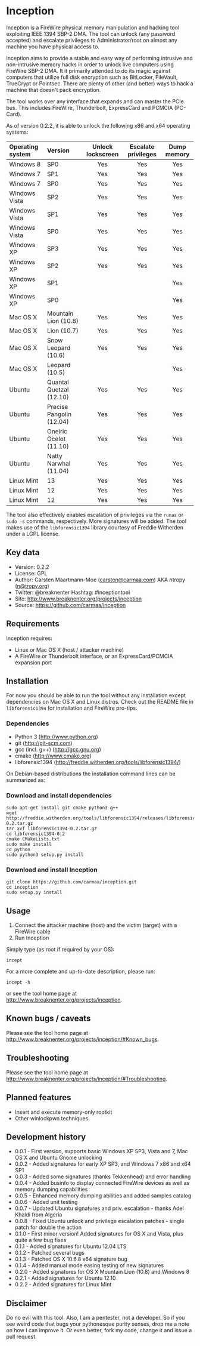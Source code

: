 Inception
=========

Inception is a FireWire physical memory manipulation and hacking tool
exploiting IEEE 1394 SBP-2 DMA. The tool can unlock (any password accepted)
and escalate privileges to Administrator/root on almost any machine you have
physical access to.

Inception aims to provide a stable and easy way of performing intrusive and 
non-intrusive memory hacks in order to unlock live computers using FireWire 
SBP-2 DMA. It it primarily attended to do its magic against computers that 
utilize full disk encryption such as BitLocker, FileVault, TrueCrypt or 
Pointsec. There are plenty of other (and better) ways to hack a machine that 
doesn't pack encryption.

The tool works over any interface that expands and can master the PCIe bus. This
includes FireWire, Thunderbolt, ExpressCard and PCMCIA (PC-Card).

As of version 0.2.2, it is able to unlock the following x86 and x64 operating
systems:

| Operating system | Version                  | Unlock lockscreen | Escalate privileges | Dump memory |
|:-----------------|:-------------------------|:-----------------:|:-------------------:|:-----------:|
| Windows 8        | SP0                      |        Yes        |         Yes         |     Yes     |
| Windows 7        | SP1                      |        Yes        |         Yes         |     Yes     |
| Windows 7        | SP0                      |        Yes        |         Yes         |     Yes     |
| Windows Vista    | SP2                      |        Yes        |         Yes         |     Yes     |
| Windows Vista    | SP1                      |        Yes        |         Yes         |     Yes     |
| Windows Vista    | SP0                      |        Yes        |         Yes         |     Yes     |
| Windows XP       | SP3                      |        Yes        |         Yes         |     Yes     |
| Windows XP       | SP2                      |        Yes        |         Yes         |     Yes     |
| Windows XP       | SP1                      |                   |                     |     Yes     |
| Windows XP       | SP0                      |                   |                     |     Yes     |
| Mac OS X         | Mountain Lion (10.8)     |        Yes        |         Yes         |     Yes     |
| Mac OS X         | Lion (10.7)              |        Yes        |         Yes         |     Yes     |
| Mac OS X         | Snow Leopard (10.6)      |        Yes        |         Yes         |     Yes     |
| Mac OS X         | Leopard (10.5)           |                   |                     |     Yes     |
| Ubuntu           | Quantal Quetzal (12.10)  |        Yes        |         Yes         |     Yes     |
| Ubuntu           | Precise Pangolin (12.04) |        Yes        |         Yes         |     Yes     |
| Ubuntu           | Oneiric Ocelot (11.10)   |        Yes        |         Yes         |     Yes     |
| Ubuntu           | Natty Narwhal (11.04)    |        Yes        |         Yes         |     Yes     |
| Linux Mint       | 13                       |        Yes        |         Yes         |     Yes     |
| Linux Mint       | 12                       |        Yes        |         Yes         |     Yes     |
| Linux Mint       | 12                       |        Yes        |         Yes         |     Yes     |

The tool also effectively enables escalation of privileges via the `runas` or 
`sudo -s` commands, respectively. More signatures will be added. The tool makes
use of the `libforensic1394` library courtesy of Freddie Witherden under a LGPL
license.


Key data
--------

 * Version:	0.2.2
 * License:	GPL
 * Author:	Carsten Maartmann-Moe (carsten@carmaa.com) AKA ntropy (n@tropy.org)
 * Twitter:	@breaknenter Hashtag: #inceptiontool
 * Site:	http://www.breaknenter.org/projects/inception
 * Source:	https://github.com/carmaa/inception


Requirements
------------

Inception requires:

 * Linux or Mac OS X (host / attacker machine)
 * A FireWire or Thunderbolt interface, or an ExpressCard/PCMCIA expansion port


Installation
------------

For now you should be able to run the tool without any installation except
dependencies on Mac OS X and Linux distros. Check out the README file in 
`libforensic1394` for installation and FireWire pro-tips.

### Dependencies

 * Python 3		(http://www.python.org)
 * git			(http://git-scm.com)
 * gcc (incl. g++)	(http://gcc.gnu.org)
 * cmake		(http://www.cmake.org)
 * libforensic1394	(http://freddie.witherden.org/tools/libforensic1394/)

On Debian-based distributions the installation command lines can be summarized
as:

### Download and install dependencies

	sudo apt-get install git cmake python3 g++
	wget http://freddie.witherden.org/tools/libforensic1394/releases/libforensic1394-0.2.tar.gz
	tar xvf libforensic1394-0.2.tar.gz
	cd libforensic1394-0.2
	cmake CMakeLists.txt
	sudo make install
	cd python
	sudo python3 setup.py install

### Download and install Inception

	git clone https://github.com/carmaa/inception.git
	cd inception
	sudo setup.py install


Usage
-----

 1. Connect the attacker machine (host) and the victim (target) with a FireWire cable
 2. Run Inception

Simply type (as root if required by your OS):

	incept

For a more complete and up-to-date description, please run:

	incept -h

or see the tool home page at http://www.breaknenter.org/projects/inception.


Known bugs / caveats
--------------------

Please see the tool home page at http://www.breaknenter.org/projects/inception/#Known_bugs.
   

Troubleshooting
---------------

Please see the tool home page at http://www.breaknenter.org/projects/inception/#Troubleshooting.


Planned features
----------------

 * Insert and execute memory-only rootkit
 * Other winlockpwn techniques
 
 
Development history
-------------------
 
 * 0.0.1 - First version, supports basic Windows XP SP3, Vista and 7, Mac OS X
           and Ubuntu Gnome unlocking  
 * 0.0.2 - Added signatures for early XP SP3, and Windows 7 x86 and x64 SP1  
 * 0.0.3 - Added some signatures (thanks Tekkenhead) and error handling  
 * 0.0.4 - Added businfo to display connected FireWire devices as well as memory
           dumping capabilities  
 * 0.0.5 - Enhanced memory dumping abilities and added samples catalog  
 * 0.0.6 - Added unit testing  
 * 0.0.7 - Updated Ubuntu signatures and priv. escalation - thanks Adel Khaldi
           from Algeria  
 * 0.0.8 - Fixed Ubuntu unlock and privilege escalation patches - single patch
           for double the action
 * 0.1.0 - First minor version! Added signatures for OS X and Vista, plus quite
           a few bug fixes
 * 0.1.1 - Added signatures for Ubuntu 12.04 LTS
 * 0.1.2 - Patched several bugs
 * 0.1.3 - Patched OS X 10.6.8 x64 signature bug
 * 0.1.4 - Added manual mode easing testing of new signatures
 * 0.2.0 - Added signatures for OS X Mountain Lion (10.8) and Windows 8
 * 0.2.1 - Added signatures for Ubuntu 12.10
 * 0.2.2 - Added signatures for Linux Mint
 
 
Disclaimer
----------
Do no evil with this tool. Also, I am a pentester, not a developer. So if you
see weird code that bugs your pythonesque purity senses, drop me a note on how
I can improve it. Or even better, fork my code, change it and issue a pull
request.
